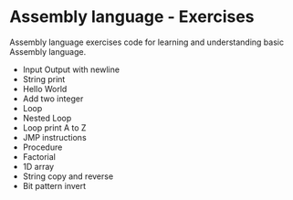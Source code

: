 # Assembly language - Exercises

Assembly language exercises code for learning and understanding basic Assembly language.

- Input Output with newline
- String print
- Hello World
- Add two integer 
- Loop
- Nested Loop
- Loop print A to Z
- JMP instructions
- Procedure
- Factorial
- 1D array
- String copy and reverse
- Bit pattern invert
